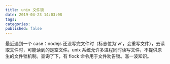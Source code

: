 ```yaml
---
title: unix 文件锁
date: 2019-04-23 14:03:08
tags:
categories:
published: false
---
```

最近遇到一个 case：nodejs 还没写完文件时（标志位为'w'，会重写文件），去读取文件时，可能读到的是空文件。unix 系统允许多进程同时读写文件，不提供原生的文件锁机制。查询了下，有 flock 命令用于文件劝告锁。涨一波知识。